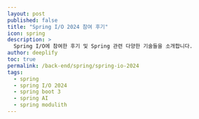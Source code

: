 ```yaml
---
layout: post
published: false
title: "Spring I/O 2024 참여 후기"
icon: spring
description: >
  Spring I/O에 참여한 후기 및 Spring 관련 다양한 기술들을 소개합니다. 
author: deeplify
toc: true
permalink: /back-end/spring/spring-io-2024
tags: 
  - spring 
  - spring I/O 2024
  - spring boot 3
  - spring AI
  - spring modulith
---
```


